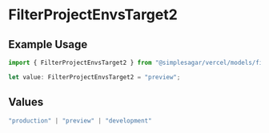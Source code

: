 # FilterProjectEnvsTarget2

## Example Usage

```typescript
import { FilterProjectEnvsTarget2 } from "@simplesagar/vercel/models/filterprojectenvsop.js";

let value: FilterProjectEnvsTarget2 = "preview";
```

## Values

```typescript
"production" | "preview" | "development"
```